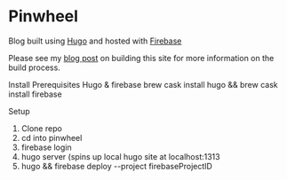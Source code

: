 # Pinwheel


Blog built using [Hugo](https://gohugo.io/) and hosted with [Firebase](https://firebase.google.com/)

Please see my [blog post](https://pinwheel.dev/blog/building-pinwheel-with-hugo-and-firebase/) on building this site for more information on the build process. 

Install Prerequisites
Hugo & firebase
brew cask install hugo && brew cask install firebase

Setup
1. Clone repo
2. cd into pinwheel
3. firebase login
4. hugo server (spins up local hugo site at localhost:1313
5. hugo && firebase deploy --project firebaseProjectID
